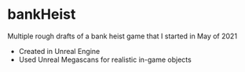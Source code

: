 # bankHeist
Multiple rough drafts of a bank heist game that I started in May of 2021
- Created in Unreal Engine
- Used Unreal Megascans for realistic in-game objects
